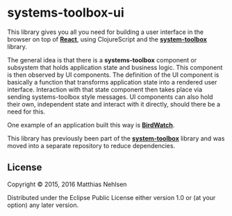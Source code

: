 # systems-toolbox-ui

This library gives you all you need for building a user interface in the browser on top of **[React](https://facebook.github.io/react/)**, using ClojureScript and the **[system-toolbox](https://github.com/matthiasn/systems-toolbox)** library.

The general idea is that there is a **systems-toolbox** component or subsystem that holds application state and business logic. This component is then observed by UI components. The definition of the UI component is basically a function that transforms application state into a rendered user interface. Interaction with that state component then takes place via sending systems-toolbox style messages. UI components can also hold their own, independent state and interact with it directly, should there be a need for this.

One example of an application built this way is **[BirdWatch](https://github.com/matthiasn/Birdwatch)**.

This library has previously been part of the **[system-toolbox](https://github.com/matthiasn/systems-toolbox)** library and was moved into a separate repository to reduce dependencies.


## License

Copyright © 2015, 2016 Matthias Nehlsen

Distributed under the Eclipse Public License either version 1.0 or (at your option) any later version.
